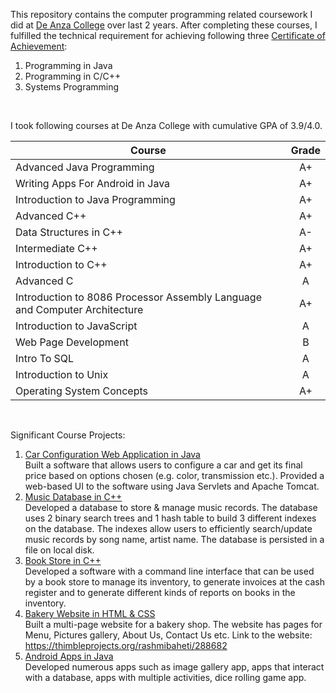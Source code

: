 This repository contains the computer programming related coursework I did at [De Anza College](https://www.deanza.edu) over last 2 years. After completing these courses, I fulfilled the technical requirement for achieving following three [Certificate of Achievement](https://www.deanza.edu/counseling/pdf/degrees/cis_programming.pdf):  

1. Programming in Java  
2. Programming in C/C++  
3. Systems Programming  
<br>
  
I took following courses at De Anza College with cumulative GPA of 3.9/4.0.

| Course           | Grade |
|------------------|:-----:|
| Advanced Java Programming | A+ |  
| Writing Apps For Android in Java | A+ |  
| Introduction to Java Programming | A+ |  
| Advanced C++ | A+ |  
| Data Structures in C++ | A- |  
| Intermediate C++ | A+ |  
| Introduction to C++ | A+ |  
| Advanced C | A |  
| Introduction to 8086 Processor Assembly Language and Computer Architecture | A+ |  
| Introduction to JavaScript | A |  
| Web Page Development | B |  
| Intro To SQL | A |  
| Introduction to Unix | A |  
| Operating System Concepts | A+ |  
<br>
  
Significant Course Projects:  
1. [Car Configuration Web Application in Java](Advanced%20Java%20-%20CIS35B)  
Built a software that allows users to configure a car and get its final price based on options chosen (e.g. color,
transmission etc.). Provided a web-based UI to the software using Java Servlets and Apache Tomcat.  
2. [Music Database in C++](Data%20Strucrures%20-%20CIS22C/Final%20Project)  
Developed a database to store &amp; manage music records. The database uses 2 binary search trees and 1 hash
table to build 3 different indexes on the database. The indexes allow users to efficiently search/update music
records by song name, artist name. The database is persisted in a file on local disk.  
3. [Book Store in C++](Intermediate%20C%2B%2B%20-%20CIS22B/Final%20Project)  
Developed a software with a command line interface that can be used by a book store to manage its inventory,
to generate invoices at the cash register and to generate different kinds of reports on books in the inventory.  
4. [Bakery Website in HTML & CSS](Web%20Page%20Development%20-%20CIS89A/Final%20Project)  
Built a multi-page website for a bakery shop. The website has pages for Menu, Pictures gallery, About Us,
Contact Us etc. Link to the website: https://thimbleprojects.org/rashmibaheti/288682  
5. [Android Apps in Java](Android%20Development%20-%20CS64A)  
Developed numerous apps such as image gallery app, apps that interact with a database, apps with multiple
activities, dice rolling game app.  

